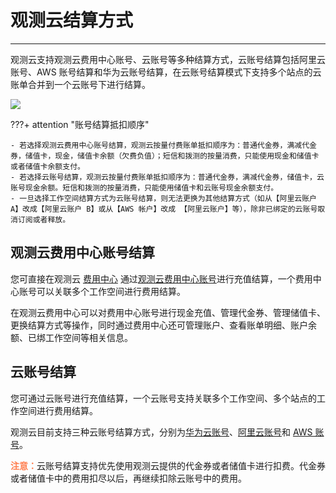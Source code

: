 # 观测云结算方式
---

观测云支持观测云费用中心账号、云账号等多种结算方式，云账号结算包括阿里云账号、AWS 账号结算和华为云账号结算，在云账号结算模式下支持多个站点的云账单合并到一个云账号下进行结算。


![](../img/billing-index-1.png)

???+ attention "账号结算抵扣顺序"

    - 若选择观测云费用中心账号结算，观测云按量付费账单抵扣顺序为：普通代金券，满减代金券，储值卡，现金，储值卡余额（欠费负值）；短信和拨测的按量消费，只能使用现金和储值卡或者储值卡余额支付。
    - 若选择云账号结算，观测云按量付费账单抵扣顺序为：普通代金券，满减代金券，储值卡，云账号现金余额。短信和拨测的按量消费，只能使用储值卡和云账号现金余额支付。
    - 一旦选择工作空间结算方式为云账号结算，则无法更换为其他结算方式（如从【阿里云账户 A】改成【阿里云账户 B】或从【AWS 帐户】改成 【阿里云账户】等），除非已绑定的云账号取消订阅或者释放。

## 观测云费用中心账号结算

您可直接在观测云 [费用中心](../../billing/cost-center/index.md) 通过[观测云费用中心账号](enterprise-account.md)进行充值结算，一个费用中心账号可以关联多个工作空间进行费用结算。

在观测云费用中心可以对费用中心账号进行现金充值、管理代金券、管理储值卡、更换结算方式等操作，同时通过费用中心还可管理账户、查看账单明细、账户余额、已绑工作空间等相关信息。

## 云账号结算

您可通过云账号进行充值结算，一个云账号支持关联多个工作空间、多个站点的工作空间进行费用结算。

观测云目前支持三种云账号结算方式，分别为[华为云账号](huawei-account.md)、[阿里云账号](aliyun-account.md)和 [AWS 账号](aws-account.md)。


<font color=coral>**注意：**</font>云账号结算支持优先使用观测云提供的代金券或者储值卡进行扣费。代金券或者储值卡中的费用扣尽以后，再继续扣除云账号中的费用。
